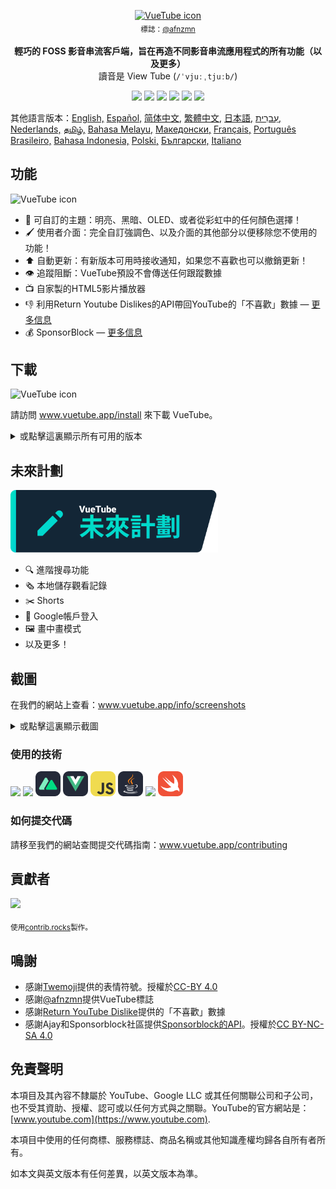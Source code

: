 <p align="center">
  <a href="https://vuetube.app/">
    <img src="https://cdn.discordapp.com/attachments/751596360108605500/980418672331988992/VueTube_Dark.svg" alt="VueTube icon" width="500"/>
  </a>
  </br>
  <sub>標誌：<a href="https://github.com/afnzmn">@afnzmn</a></sub>
  </br>
  </br>
<strong>輕巧的 FOSS 影音串流客戶端，旨在再造不同影音串流應用程式的所有功能（以及更多）</strong>
</br>
讀音是 View Tube (<code>/ˈvjuːˌtjuːb/</code>)
</p>

<p align="center">
  <a href="https://github.com/VueTubeApp/VueTube/blob/main/LICENSE" alt="License"><img src="https://img.shields.io/github/license/VueTubeApp/VueTube"></img></a>
  <a href="https://github.com/VueTubeApp/VueTube/actions/workflows/ci.yml" alt="CI"><img src="https://github.com/VueTubeApp/VueTube/actions/workflows/ci.yml/badge.svg"></img></a>
  <a href="https://reddit.com/r/vuetube" alt="Reddit"><img src="https://img.shields.io/reddit/subreddit-subscribers/vuetube?label=r%2FVuetube&logo=reddit&logoColor=white"></img></a>
  <a href="https://t.me/VueTube" alt="Telegram"><img src="https://img.shields.io/endpoint?label=VueTube&url=https%3A%2F%2Ftelegram-badge-4mbpu8e0fit4.runkit.sh%2F%3Furl%3Dhttps%3A%2F%2Ft.me%2FVuetube"></img></a>
  <a href="https://discord.gg/7P8KJrdd5W" alt="Discord"><img src="https://img.shields.io/discord/946587366242533377?label=Discord&style=flat&logo=discord&logoColor=white"></img></a>
  <a href="https://twitter.com/VueTubeApp" alt="Twitter"><img src="https://img.shields.io/twitter/follow/VueTubeApp?label=Follow&style=flat&logo=twitter"></img></a>
</p>

其他語言版本：[English,](readme.md) [Español,](readme.es.md) [简体中文,](readme.zh-hans.md) [繁體中文,](readme.zh-hant.md) [日本語,](readme.ja.md) [עִברִית,](readme.he.md) [Nederlands,](readme.nl.md) [தமிழ்,](readme.ta.md) [Bahasa Melayu,](readme.ms.md) [Македонски,](readme.mk.md) [Français,](readme.fr.md) [Português Brasileiro,](readme.pt-br.md) [Bahasa Indonesia,](readme.id.md) [Polski,](readme.pl.md) [Български,](readme.bg.md) [Italiano](readme.it.md)


## 功能

<img src="./resources/readme-zh-hant/Features.zh-hant.svg" alt="VueTube icon" height="100"/>

- 🎨 可自訂的主題：明亮、黑暗、OLED、或者從彩虹中的任何顏色選擇！
- 🖌️ 使用者介面：完全自訂強調色、以及介面的其他部分以便移除您不使用的功能！
- ⬆️ 自動更新：有新版本可用時接收通知，如果您不喜歡也可以撤銷更新！
- 👁️ 追蹤阻斷：VueTube預設不會傳送任何跟蹤數據
- 📺 自家製的HTML5影片播放器
- 👎 利用Return Youtube Dislikes的API帶回YouTube的「不喜歡」數據 — [更多信息](https://www.returnyoutubedislike.com/)
- 💰 SponsorBlock — [更多信息](https://sponsor.ajay.app/)

## 下載

<img src="./resources/readme-zh-hant/Install.zh-hant.svg" alt="VueTube icon" height="100"/>

請訪問 www.vuetube.app/install 來下載 VueTube。

<details>
  <summary>或點擊這裏顯示所有可用的版本</summary>
<br />

### Android
| <a href=https://nightly.link/VueTubeApp/VueTube/workflows/ci/main/android.zip><img id="im" width="200" src=./resources/getunstable.png></a>  | <a href=https://github.com/VueTubeApp/VueTube/releases/download/0.2/VueTube-Canary-June-15-2022.apk><img id="im" width="200" src=./resources/getcanary.png></a> | <a href=https://vuetube.app/install><img id="im" width="200" src=./resources/getstable.png></a>  |
| ------------- | ------------- |  ------------- |
| 有最新的功能，並且經常有更新，但bug也最常見。 | bug比unstable較少，功能也比stable稍新。 | 由於VueTube尚未完成開發，暫時未有Stable版本下載 |
  

### iOS
| <a href=https://nightly.link/VueTubeApp/VueTube/workflows/ci/main/iOS.zip><img id="im" width="200" src=./resources/getunstable.png></a>  | <a href=https://cdn.discordapp.com/attachments/949908267855921163/972164558930198528/VueTube-Canary-May-6-2022.ipa><img id="im" width="200" src=./resources/getcanary.png></a> | <a href=https://vuetube.app/install><img id="im" width="200" src=./resources/getstable.png></a>  |
| ------------- | ------------- |  ------------- |
| 有最新的功能，並且經常有更新，但bug也最常見。 | bug比unstable較少，功能也比stable稍新。 | 由於VueTube尚未完成開發，暫時未有Stable版本下載 |
  
</details>

## 未來計劃

<img src="./resources/readme-zh-hant/Plans.zh-hant.svg" alt="VueTube icon" height="100"/>

- 🔍 進階搜尋功能
- 🗞️ 本地儲存觀看記錄
- ✂️ Shorts
- 🧑 Google帳戶登入
- 🖼️ 畫中畫模式
- 以及更多！

## 截圖

在我們的網站上查看：www.vuetube.app/info/screenshots

<details>
  <summary> 或點擊這裏顯示截圖  </summary>
<br />
  
<img src="https://vuetube.app/wtch.png" width="400">
<img src="https://vuetube.app/stng.png" width="400">
<img src="https://vuetube.app/srch.png" width="400">
     
</details>

### 使用的技術

<a href="https://capacitorjs.com/solution/vue"><img src="https://cdn.discordapp.com/attachments/953538236716814356/955694368742834176/Capacitator-Dark.svg" height=40/></a> <a href="https://vuetifyjs.com/"><img src="https://cdn.discordapp.com/attachments/810799100940255260/973719873467342908/Vuetify-Dark.svg" height=40/></a> <a href="https://nuxtjs.org/"><img src="https://github.com/tandpfun/skill-icons/raw/main/icons/NuxtJS-Dark.svg" height=40/></a> <a href="https://vuejs.org/"><img src="https://github.com/tandpfun/skill-icons/raw/main/icons/VueJS-Dark.svg" height=40/></a> <a href="https://javascript.com/"><img src="https://github.com/tandpfun/skill-icons/raw/main/icons/JavaScript.svg" height=40/></a> <a href="https://java.com/"><img src="https://github.com/tandpfun/skill-icons/raw/main/icons/Java-Dark.svg" height=40/></a> <a href="https://gradle.com/"><img src="https://cdn.discordapp.com/attachments/810799100940255260/955691550560636958/Gradle.svg" height=40/></a> <a href="https://developer.apple.com/swift/"><img src="https://github.com/tandpfun/skill-icons/raw/main/icons/Swift.svg" height=40/></a>

### 如何提交代碼

請移至我們的網站查閲提交代碼指南：www.vuetube.app/contributing

## 貢獻者 

<a href="https://github.com/VueTubeApp/VueTube/graphs/contributors">
  <img src="https://contrib.rocks/image?repo=VueTubeApp/VueTube" />
</a>

<sub>使用[contrib.rocks](https://contrib.rocks)製作。</sub>

## 鳴謝 

- 感謝[Twemoji](https://twemoji.twitter.com/)提供的表情符號。授權於[CC-BY 4.0](https://creativecommons.org/licenses/by/4.0/)
- 感謝[@afnzmn](https://github.com/afnzmn)提供VueTube標誌
- 感謝[Return YouTube Dislike](https://returnyoutubedislike.com)提供的「不喜歡」數據
- 感謝Ajay和Sponsorblock社區提供[Sponsorblock的API](http://sponsorblock.ajay.app/)。授權於[CC BY-NC-SA 4.0](https://creativecommons.org/licenses/by-nc-sa/4.0/) 
## 免責聲明

本項目及其內容不隸屬於 YouTube、Google LLC 或其任何關聯公司和子公司，也不受其資助、授權、認可或以任何方式與之關聯。YouTube的官方網站是：[www.youtube.com](https://www.youtube.com).

本項目中使用的任何商標、服務標誌、商品名稱或其他知識產權均歸各自所有者所有。

如本文與英文版本有任何差異，以英文版本為準。
